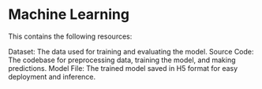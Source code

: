 # Machine Learning
This contains the following resources:

Dataset: The data used for training and evaluating the model.
Source Code: The codebase for preprocessing data, training the model, and making predictions.
Model File: The trained model saved in H5 format for easy deployment and inference.
